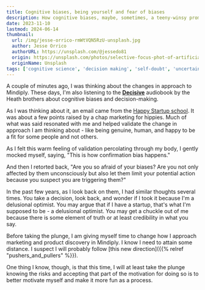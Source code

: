 ```yaml
---
title: Cognitive biases, being yourself and fear of biases
description: How cognitive biases, maybe, sometimes, a teeny-winsy promote self-doubt. 
date: 2023-11-10
lastmod: 2024-06-14
thumbnail:
  url: /img/jesse-orrico-rmWtVQN5RzU-unsplash.jpg
  author: Jesse Orrico
  authorURL: https://unsplash.com/@jessedo81
  origin: https://unsplash.com/photos/selective-focus-phot-of-artificial-human-skull-rmWtVQN5RzU
  originName: Unsplash
tags: ['cognitive science', 'decision making', 'self-doubt', 'uncertainty']
---
```


A couple of minutes ago, I was thinking about the changes in approach to Mindiply.
These days, I'm also listening to the **[Decisive](https://www.goodreads.com/book/show/15798078-decisive)** audiobook by the Heath brothers about cognitive biases and decision-making.

As I was thinking about it, an email came from the [Happy Startup school](https://thehappystartupschool.com/). It was about a few points
raised by a chap marketing for hippies. Much of what was said resonated with me and helped validate the change in approach I am thinking about - like being genuine, human, and happy to be a fit for some people and not others.

As I felt this warm feeling of validation percolating through my body, I gently mocked myself, saying, "This is how confirmation bias happens."

And then I retorted back, "Are you so afraid of your biases? Are you not only affected by them unconsciously but also let them limit your potential action because you suspect you are triggering them?"

In the past few years, as I look back on them, I had similar thoughts several times. You take a decision, 
look back, and wonder if I took it because I'm a delusional optimist. You may argue that if I have
a startup, that's what I'm supposed to be - a delusional optimist. You may get a chuckle out of me because there is some
element of truth or at least credibility in what you say.

Before taking the plunge, I am giving myself time to change how I approach marketing and product discovery in Mindiply. I know I need to attain some distance. I suspect I will probably follow [this new direction]({{% relref "pushers_and_pullers" %}}).

One thing I know, though, is that this time, I will at least take the plunge knowing the risks and accepting that part of the motivation for doing so is to better motivate myself and make it more fun as a process.
